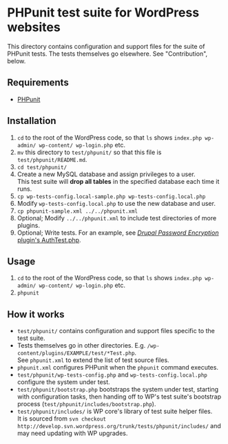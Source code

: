 # PHPunit test suite for WordPress websites

This directory contains configuration and support files for the suite of PHPunit tests.  The tests themselves go elsewhere.  See "Contribution", below.

## Requirements

* [PHPunit](https://phpunit.de/manual/current/en/installation.html)

## Installation

1. `cd` to the root of the WordPress code, so that `ls` shows `index.php wp-admin/ wp-content/ wp-login.php` etc.
1. `mv` this directory to `test/phpunit/` so that this file is `test/phpunit/README.md`.
1. `cd test/phpunit/`
1. Create a new MySQL database and assign privileges to a user.  
  This test suite will **drop all tables** in the specified database each time it runs.
1. `cp wp-tests-config.local-sample.php wp-tests-config.local.php`
1. Modify `wp-tests-config.local.php` to use the new database and user.
1. `cp phpunit-sample.xml ../../phpunit.xml`
1. Optional; Modify `../../phpunit.xml` to include test directories of more plugins.
1. Optional; Write tests.  For an example, see [*Drupal Password Encryption* plugin's AuthTest.php](https://github.com/BevanR/Drupal-password-encryption-for-WordPress/tree/trunk/test/AuthTest.php).

## Usage

1. `cd` to the root of the WordPress code, so that `ls` shows `index.php wp-admin/ wp-content/ wp-login.php` etc.
1. `phpunit`

## How it works

- `test/phpunit/` contains configuration and support files specific to the test suite.
- Tests themselves go in other directories.  E.g. `/wp-content/plugins/EXAMPLE/test/*Test.php`.  
  See `phpunit.xml` to extend the list of test source files.
- `phpunit.xml` configures PHPunit when the `phpunit` command executes.
- `test/phpunit/wp-tests-config.php` and `wp-tests-config.local.php` configure the system under test.
- `test/phpunit/bootstrap.php` bootstraps the system under test, starting with configuration tasks, then handing off to WP's test suite's bootstrap process (`test/phpunit/includes/bootstrap.php`).
- `test/phpunit/includes/` is WP core's library of test suite helper files.  
  It is sourced from `svn checkout http://develop.svn.wordpress.org/trunk/tests/phpunit/includes/` and may need updating with WP upgrades.
